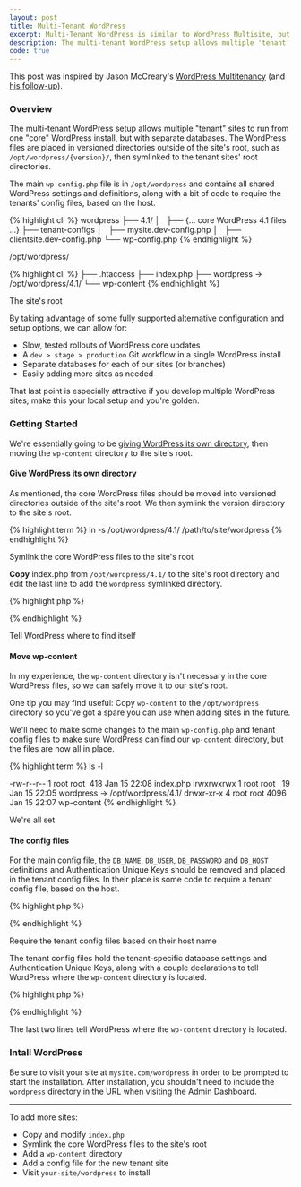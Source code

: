 ```yaml
---
layout: post
title: Multi-Tenant WordPress
excerpt: Multi-Tenant WordPress is similar to WordPress Multisite, but each site uses a separate database. It&rsquo;s more difficult to set up than Multisite, but has some specific advantages.
description: The multi-tenant WordPress setup allows multiple 'tenant' sites to run from one 'core' WordPress install, but with separate databases.
code: true
---
```


<p class="note">This post was inspired by Jason McCreary's <a href="http://jason.pureconcepts.net/2012/08/wordpress-multitenancy/">WordPress Multitenancy</a> (and <a href="http://jason.pureconcepts.net/2013/04/updated-wordpress-multitenancy/">his follow-up</a>).</p>

### Overview

The multi-tenant WordPress setup allows multiple "tenant" sites to run from one "core" WordPress install, but with separate databases. The WordPress files are placed in versioned directories outside of the site's root, such as <code class="path">/opt/wordpress/{version}/</code>, then symlinked to the tenant sites' root directories.

The main <code class="path">wp-config.php</code> file is in <code class="path">/opt/wordpress</code> and contains all shared WordPress settings and definitions, along with a bit of code to require the tenants' config files, based on the host.

{% highlight cli %}
wordpress
├── 4.1/
│   ├── {... core WordPress 4.1 files ...}
├── tenant-configs
│   ├── mysite.dev-config.php
│   ├── clientsite.dev-config.php
└── wp-config.php
{% endhighlight %}

/opt/wordpress/

{% highlight cli %}
├── .htaccess
├── index.php
├── wordpress -> /opt/wordpress/4.1/
└── wp-content
{% endhighlight %}

The site's root

By taking advantage of some fully supported alternative configuration and setup options, we can allow for:

- Slow, tested rollouts of WordPress core updates
- A <code class="path">dev > stage > production</code> Git workflow in a single WordPress install
- Separate databases for each of our sites (or branches)
- Easily adding more sites as needed

That last point is especially attractive if you develop multiple WordPress sites; make this your local setup and you're golden.

### Getting Started

We're essentially going to be [giving WordPress its own directory](http://codex.wordpress.org/Giving_WordPress_Its_Own_Directory), then moving the <code class="path">wp-content</code> directory to the site's root.

#### Give WordPress its own directory

As mentioned, the core WordPress files should be moved into versioned directories outside of the site's root. We then symlink the version directory to the site's root.

{% highlight term %}
ln -s /opt/wordpress/4.1/ /path/to/site/wordpress
{% endhighlight %}

Symlink the core WordPress files to the site's root

**Copy** index.php from <code class="path">/opt/wordpress/4.1/</code> to the site's root directory and edit the last line to add the <code class="path">wordpress</code> symlinked directory.

{% highlight php %}
<?php /** Loads the WordPress Environment and Template */
require( dirname( __FILE__ ) . '/wordpress/wp-blog-header.php' ); ?>
{% endhighlight %}

Tell WordPress where to find itself

#### Move wp-content

In my experience, the <code class="path">wp-content</code> directory isn't necessary in the core WordPress files, so we can safely move it to our site's root.

One tip you may find useful: Copy <code class="path">wp-content</code> to the <code class="path">/opt/wordpress</code> directory so you've got a spare you can use when adding sites in the future.

We'll need to make some changes to the main <code class="path">wp-config.php</code> and tenant config files to make sure WordPress can find our <code class="path">wp-content</code> directory, but the files are now all in place.

{% highlight term %}
ls -l

-rw-r--r-- 1 root root  418 Jan 15 22:08 index.php
lrwxrwxrwx 1 root root   19 Jan 15 22:05 wordpress -> /opt/wordpress/4.1/
drwxr-xr-x 4 root root 4096 Jan 15 22:07 wp-content
{% endhighlight %}

We're all set

#### The config files

For the main config file, the `DB_NAME`, `DB_USER`, `DB_PASSWORD` and `DB_HOST` definitions and Authentication Unique Keys should be removed and placed in the tenant config files. In their place is some code to require a tenant config file, based on the host.

{% highlight php %}
<?php // From /opt/wordpress/wp-config.php

// Parse the host to create the tenant's config file path
$server_host = preg_replace('/:.*/', "", $_SERVER['HTTP_HOST']);
$server_host = preg_replace("/[^a-zA-Z0-9.\-]/", "", $server_host);
$host_config_file = '/opt/wordpress/tenant-configs/'.strtolower($server_host).'-config.php';

// Require the tenant's config file
if (file_exists($host_config_file)) {
  require_once($host_config_file);
}
?>
{% endhighlight %}

Require the tenant config files based on their host name

The tenant config files hold the tenant-specific database settings and Authentication Unique Keys, along with a couple declarations to tell WordPress where the <code class="path">wp-content</code> directory is located.

{% highlight php %}
<?php
/**
 * Required by /opt/wordpress/wp-config.php
 */

/** MySQL database name */
define('DB_NAME', 'mydatabase');

/** MySQL database username */
define('DB_USER', 'db_username');

/** MySQL database password */
define('DB_PASSWORD', 'xxxxxxxxxxxx');

/** MySQL hostname */
define('DB_HOST', 'localhost');

// Authentication Unique Keys
define('AUTH_KEY',         'randomString');
define('SECURE_AUTH_KEY',  'randomString');
define('LOGGED_IN_KEY',    'randomString');
define('NONCE_KEY',        'randomString');

// Path to the wp-content directory for this tenant
define('WP_CONTENT_DIR', '/path/to/site/wp-content');
define('WP_CONTENT_URL', 'http://mysite.com/wp-content');

?>
{% endhighlight %}

The last two lines tell WordPress where the <code class="path">wp-content</code> directory is located.

### Intall WordPress

Be sure to visit your site at <code class="path">mysite.com/wordpress</code> in order to be prompted to start the installation. After installation, you shouldn't need to include the <code class="path">wordpress</code> directory in the URL when visiting the Admin Dashboard.

---

To add more sites:

- Copy and modify <code class="path">index.php</code>
- Symlink the core WordPress files to the site's root
- Add a <code class="path">wp-content</code> directory
- Add a config file for the new tenant site
- Visit <code class="path">your-site/wordpress</code> to install
